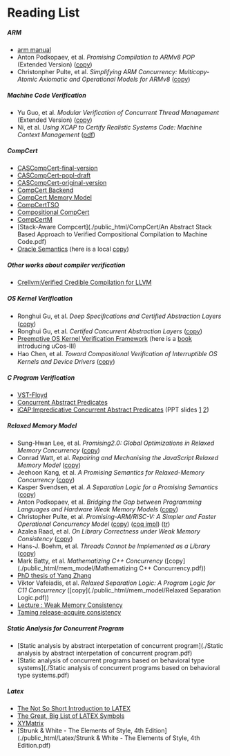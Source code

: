 # Reading List

##### ARM 

- [arm manual](./public_html/ARM/arm_manual.pdf)
- Anton Podkopaev, et al. *Promising Compilation to ARMv8 POP* (Extended Version) ([copy](./public_html/ARM/ecoop2017-arm-full.pdf))
- Christonpher Pulte, et al. *Simplifying ARM Concurrency: Multicopy-Atomic Axiomatic and Operational Models for ARMv8* ([copy](./public_html/ARM/Simplifying-ARM-Concurrency-Multicopy-Atomic.pdf))

##### Machine Code Verification 

- Yu Guo, et al. *Modular Verification of Concurrent Thread Management* (Extended Version) ([copy](./public_html/Certi-Machine-Code/Module_Verification_of_Concurrent_Thread_Management.pdf))
- Ni, et al. *Using XCAP to Certify Realistic Systems Code: Machine Context Management* ([pdf](http://flint.cs.yale.edu/certikos/publications/mctxtr.pdf))

##### CompCert 

- [CASCompCert-final-version](./public_html/CompCert/CASComp.pdf)
- [CASCompCert-popl-draft](./public_html/CompCert/paper.pdf)
- [CASCompCert-original-version](./public_html/CompCert/TR-Jiang.pdf)
- [CompCert Backend](./public_html/CompCert/compcert-backend.pdf)
- [CompCert Memory Model](./public_html/CompCert/compcert-memory-model.pdf)
- [CompCertTSO](./public_html/CompCert/CompCertTSO.pdf)
- [Compositional CompCert](https://www.cs.princeton.edu/~appel/papers/compcomp.pdf)
- [CompCertM](https://sf.snu.ac.kr/compcertm/)
- [Stack-Aware Compcert](./public_html/CompCert/An Abstract Stack Based Approach to Verified Compositional Compilation to Machine Code.pdf)
- [Oracle Semantics](https://www.cs.princeton.edu/~appel/papers/concurrent.pdf) (here is a local [copy](./public_html/CompCert/Oracle-Semantics.pdf)) 

##### Other works about compiler verification

- [Crellvm:Verified Credible Compilation for LLVM](https://sf.snu.ac.kr/publications/crellvm.pdf)

##### OS Kernel Verification

- Ronghui Gu, et al. *Deep Speciﬁcations and Certiﬁed Abstraction Layers* ([copy](./public_html/OSVeri/dscal-tr.pdf))
- Ronghui Gu, et al. *Certifed Concurrent Abstraction Layers* ([copy](./public_html/OSVeri/Certified_Concurrent_Abstract_Layer.pdf))
- [Preemptive OS Kernel Verification Framework](./public_html/OSVeri/framework.pdf) (here is a [book](./public_html/OSVeri/uCOS-III.pdf) introducing uCos-III)
- Hao Chen, et al. *Toward Compositional Veriﬁcation of Interruptible OS Kernels and Device Drivers* ([copy](./public_html/OSVeri/Toward_Compositional_Veriﬁcation_of_Interruptible_OS_Kernels_and_Device_Drivers.pdf))

##### C Program Verification

- [VST-Floyd](./public_html/Verify-C/VST-Floyd.pdf)
- [Concurrent Abstract Predicates](./public_html/Verify-C/CAP.pdf)
- [iCAP:Impredicative Concurrent Abstract Predicates](./public_html/Verify-C/iCAP.pdf) (PPT slides [1](./public_html/Verify-C/iCAP-slides1.pdf) [2](./public_html/Verify-C/iCAP-slides2.pdf))

##### Relaxed Memory Model

- Sung-Hwan Lee, et al. *Promising2.0: Global Optimizations in Relaxed Memory Concurrency* ([copy](./public_html/mem_model/promising2.pdf))
- Conrad Watt, et al. *Repairing and Mechanising the JavaScript Relaxed Memory Model* ([copy](./public_html/mem_model/JavaScript-Relaxed-Memory-Model-PLDI-2020.pdf)) 
- Jeehoon Kang, et al. *A Promising Semantics for Relaxed-Memory Concurrency* ([copy](./public_html/mem_model/A_Promising_Semantics_for_Relaxed-Memory_Concurrency.pdf))
- Kasper Svendsen, et al. *A Separation Logic for a Promising Semantics* ([copy](./public_html/mem_model/A_Separation_Logic_for_a_Promising_Semantics.pdf))
- Anton Podkopaev, et al. *Bridging the Gap between Programming Languages and Hardware Weak Memory Models* ([copy](./public_html/mem_model/pl_mem.pdf))
- Christopher Pulte, et al. *Promising-ARM/RISC-V: A Simpler and Faster Operational Concurrency Model* ([copy](./public_html/mem_model/Promising-ARM_RISC-V.pdf)) ([coq impl](https://github.com/snu-sf/promising-arm/)) ([tr](https://www.cl.cam.ac.uk/~jp622/promising-arm-riscv.pdf))
- Azalea Raad, et al. *On Library Correctness under Weak Memory Consistency* ([copy](./public_html/mem_model/Libraries-POPL-2019.pdf))
- Hans-J. Boehm, et al. *Threads Cannot be Implemented as a Library* ([copy](./public_html/mem_model/Threads_can't_be_implemented_as_a_library.pdf))
- Mark Batty, et al. *Mathematizing C++ Concurrency* ([copy](./public_html/mem_model/Mathematizing C++ Concurrency.pdf))
- [PhD thesis of Yang Zhang](./public_html/mem_model/张扬论文_v3.pdf)
- Viktor Vafeiadis, et al. *Relaxed Separation Logic: A Program Logic for C11 Concurrency* ([copy](./public_html/mem_model/Relaxed Separation Logic.pdf))
- [Lecture : Weak Memory Consistency](https://people.mpi-sws.org/~viktor/wmc/)
- [Taming release-acquire consistency](https://www.cs.tau.ac.il/~orilahav/papers/popl16.pdf)

##### Static Analysis for Concurrent Program

- [Static analysis by abstract interpetation of concurrent program](./Static analysis by abstract interpetation of concurrent program.pdf)
- [Static analysis of concurrent programs based on behavioral type systems](./Static analysis of concurrent programs based on behavioral type systems.pdf)

##### Latex

- [The Not So Short Introduction to LATEX](./public_html/Latex/lshort.pdf)
- [The Great, Big List of LATEX Symbols ](./public_html/Latex/LaTex_symbols.pdf)
- [XYMatrix](./public_html/Latex/xymatrix.pdf)
- [Strunk & White - The Elements of Style, 4th Edition](./public_html/Latex/Strunk & White - The Elements of Style, 4th Edition.pdf)

